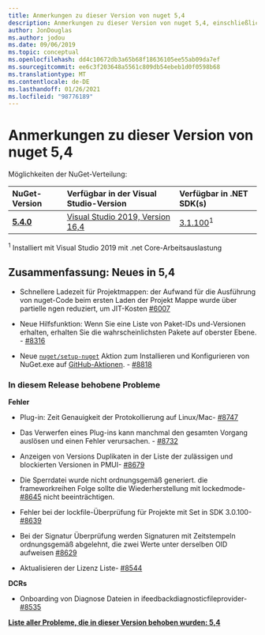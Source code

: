 ```yaml
---
title: Anmerkungen zu dieser Version von nuget 5,4
description: Anmerkungen zu dieser Version von nuget 5,4, einschließlich neuer Features, Fehlerbehebungen und dcrs.
author: JonDouglas
ms.author: jodou
ms.date: 09/06/2019
ms.topic: conceptual
ms.openlocfilehash: dd4c10672db3a65b68f18636105ee55ab09da7ef
ms.sourcegitcommit: ee6c3f203648a5561c809db54ebeb1d0f0598b68
ms.translationtype: MT
ms.contentlocale: de-DE
ms.lasthandoff: 01/26/2021
ms.locfileid: "98776189"
---
```

# <a name="nuget-54-release-notes"></a>Anmerkungen zu dieser Version von nuget 5,4

Möglichkeiten der NuGet-Verteilung:

| NuGet-Version | Verfügbar in der Visual Studio-Version| Verfügbar in .NET SDK(s)|
|:---|:---|:---|
| [**5.4.0**](https://nuget.org/downloads) | [Visual Studio 2019, Version 16,4](https://visualstudio.microsoft.com/downloads/) | [3.1.100](https://dotnet.microsoft.com/download/dotnet-core/3.1)<sup>1</sup> |

<sup>1</sup> Installiert mit Visual Studio 2019 mit .net Core-Arbeitsauslastung

## <a name="summary-whats-new-in-54"></a>Zusammenfassung: Neues in 5,4

* Schnellere Ladezeit für Projektmappen: der Aufwand für die Ausführung von nuget-Code beim ersten Laden der Projekt Mappe wurde über partielle ngen reduziert, um JIT-Kosten [#6007](https://github.com/NuGet/Home/issues/6007)

* Neue Hilfsfunktion: Wenn Sie eine Liste von Paket-IDs und-Versionen erhalten, erhalten Sie die wahrscheinlichsten Pakete auf oberster Ebene. - [#8316](https://github.com/NuGet/Home/issues/8316)

* Neue [`nuget/setup-nuget`](https://github.com/marketplace/actions/setup-nuget-exe-for-use-with-actions) Aktion zum Installieren und Konfigurieren von NuGet.exe auf [GitHub-Aktionen](https://github.com/features/actions). - [#8818](https://github.com/NuGet/Home/issues/8818)

### <a name="issues-fixed-in-this-release"></a>In diesem Release behobene Probleme

**Fehler**

* Plug-in: Zeit Genauigkeit der Protokollierung auf Linux/Mac- [#8747](https://github.com/NuGet/Home/issues/8747)

* Das Verwerfen eines Plug-ins kann manchmal den gesamten Vorgang auslösen und einen Fehler verursachen. - [#8732](https://github.com/NuGet/Home/issues/8732)

* Anzeigen von Versions Duplikaten in der Liste der zulässigen und blockierten Versionen in PMUI- [#8679](https://github.com/NuGet/Home/issues/8679)

* Die Sperrdatei wurde nicht ordnungsgemäß generiert. die frameworkreihen Folge sollte die Wiederherstellung mit lockedmode- [#8645](https://github.com/NuGet/Home/issues/8645) nicht beeinträchtigen.

* Fehler bei der lockfile-Überprüfung für Projekte mit <RuntimeIdentifiers> Set in SDK 3.0.100- [#8639](https://github.com/NuGet/Home/issues/8639)

* Bei der Signatur Überprüfung werden Signaturen mit Zeitstempeln ordnungsgemäß abgelehnt, die zwei Werte unter derselben OID aufweisen [#8629](https://github.com/NuGet/Home/issues/8629)

* Aktualisieren der Lizenz Liste- [#8544](https://github.com/NuGet/Home/issues/8544)

**DCRs**

* Onboarding von Diagnose Dateien in ifeedbackdiagnosticfileprovider- [#8535](https://github.com/NuGet/Home/issues/8535)

**[Liste aller Probleme, die in dieser Version behoben wurden: 5,4](https://github.com/nuget/home/issues?q=is%3Aissue+is%3Aclosed+milestone%3A%225.4")**
